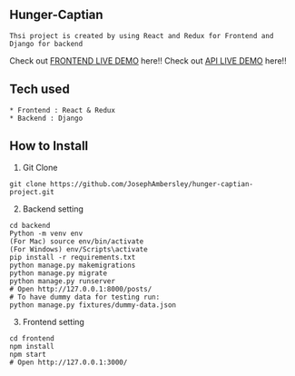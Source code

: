 ## Hunger-Captian
```
Thsi project is created by using React and Redux for Frontend and Django for backend
```
Check out [FRONTEND LIVE DEMO](https://frontend-hungercaptain.herokuapp.com/) here!!
Check out [API LIVE DEMO](https://backend-hungercaptain.herokuapp.com/) here!!
## Tech used
```
* Frontend : React & Redux
* Backend : Django
```
## How to Install
1. Git Clone
```
git clone https://github.com/JosephAmbersley/hunger-captian-project.git
```
2. Backend setting
```
cd backend
Python -m venv env
(For Mac) source env/bin/activate
(For Windows) env/Scripts\activate
pip install -r requirements.txt
python manage.py makemigrations
python manage.py migrate
python manage.py runserver
# Open http://127.0.0.1:8000/posts/
# To have dummy data for testing run:
python manage.py fixtures/dummy-data.json
```
3. Frontend setting
```
cd frontend
npm install
npm start
# Open http://127.0.0.1:3000/
```






